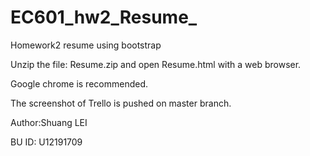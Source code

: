 # EC601_hw2_Resume_

Homework2  resume using bootstrap 

Unzip the file: Resume.zip and open Resume.html with a web browser.

Google chrome is recommended.

The screenshot of Trello is pushed on master branch.

Author:Shuang LEI

BU ID: U12191709
